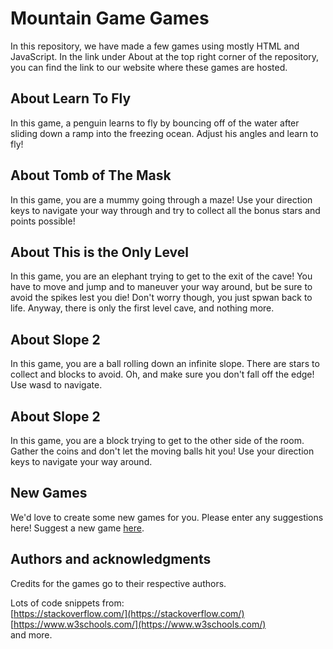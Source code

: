 # Mountain Game Games
 In this repository, we have made a few games using mostly HTML and JavaScript. 
 In the link under About at the top right corner of the repository, you can find the link to our website where these games are hosted.

## About Learn To Fly
In this game, a penguin learns to fly by bouncing off of the water after sliding down a ramp into the freezing ocean. Adjust his angles and learn to fly!

## About Tomb of The Mask
In this game, you are a mummy going through a maze! Use your direction keys to navigate your way through and try to collect all the bonus stars and points possible!

## About This is the Only Level
In this game, you are an elephant trying to get to the exit of the cave! You have to move and jump and to maneuver your way around, but be sure to avoid the spikes lest you die! Don't worry though, you just spwan back to life. Anyway, there is only the first level cave, and nothing more.

## About Slope 2
In this game, you are a ball rolling down an infinite slope. There are stars to collect and blocks to avoid. Oh, and make sure you don't fall off the edge! Use wasd to navigate.

## About Slope 2
In this game, you are a block trying to get to the other side of the room. Gather the coins and don't let the moving balls hit you! Use your direction keys to navigate your way around.



## New Games
We'd love to create some new games for you. Please enter any suggestions here!
Suggest a new game [here](https://mountain658.github.io/suggestions.html).

## Authors and acknowledgments
Credits for the games go to their respective authors.

Lots of code snippets from:  
[https://stackoverflow.com/](https://stackoverflow.com/)  
[https://www.w3schools.com/](https://www.w3schools.com/)  
and more.
